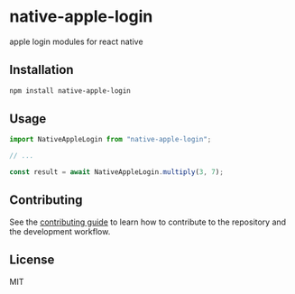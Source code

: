 # native-apple-login

apple login modules for react native

## Installation

```sh
npm install native-apple-login
```

## Usage

```js
import NativeAppleLogin from "native-apple-login";

// ...

const result = await NativeAppleLogin.multiply(3, 7);
```

## Contributing

See the [contributing guide](CONTRIBUTING.md) to learn how to contribute to the repository and the development workflow.

## License

MIT
